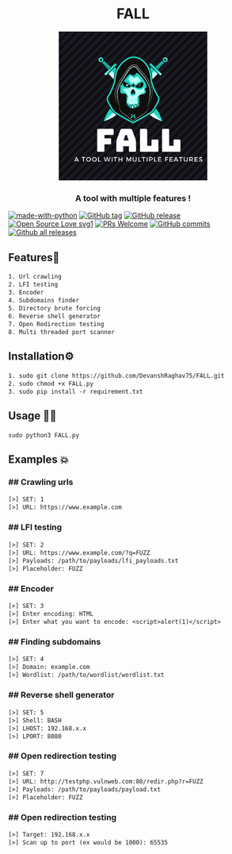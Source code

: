 <h1 align="center">FALL</h1>
<p align="center"><img src="https://github.com/DevanshRaghav75/FALL/blob/main/FALL%20logo.png"  width="300" height="300" />
<h3 align="center">A tool with multiple features !</h3>

[![made-with-python](https://img.shields.io/badge/Made%20with-Python-1f425f.svg)](https://www.python.org/)
[![GitHub tag](https://img.shields.io/github/tag/DevanshRaghav75/FALL.svg)](https://GitHub.com/DevanshRaghav75/FALL/tags/)
[![GitHub release](https://img.shields.io/github/release/DevanshRaghav75/FALL.svg)](https://GitHub.com/DevanshRaghav75/FALL/releases/tag)
[![Open Source Love svg1](https://badges.frapsoft.com/os/v1/open-source.svg?v=103)](https://github.com/ellerbrock/open-source-badges/)
[![PRs Welcome](https://img.shields.io/badge/PRs-welcome-brightgreen.svg?style=flat-square)](http://makeapullrequest.com)
[![GitHub commits](https://img.shields.io/github/commits-since/DevanshRaghav75/FALL/1.0-beta.svg)](https://GitHub.com/DevanshRaghav75/FALL/commit/main)
[![Github all releases](https://img.shields.io/github/downloads/DevanshRaghav75/FALL/total.svg)](https://GitHub.com/DevanshRaghav75/FALL/releases/)





## Features🍳
```features
1. Url crawling
2. LFI testing
3. Encoder
4. Subdomains finder
5. Directory brute forcing
6. Reverse shell generator
7. Open Redirection testing
8. Multi threaded port scanner
```
## Installation⚙️
```installation
1. sudo git clone https://github.com/DevanshRaghav75/FALL.git
2. sudo chmod +x FALL.py
3. sudo pip install -r requirement.txt
```
## Usage 👨‍💻
```usage
sudo python3 FALL.py
```
## Examples 💥

<h3>## Crawling urls</h1>

```crawler
[>] SET: 1
[>] URL: https://www.example.com
```


<h3>## LFI testing</h3>

```crawler
[>] SET: 2
[>] URL: https://www.example.com/?q=FUZZ
[>] Payloads: /path/to/payloads/lfi_payloads.txt
[>] Placeholder: FUZZ
```

<h3>## Encoder</h3>

```crawler
[>] SET: 3
[>] Enter encoding: HTML
[>] Enter what you want to encode: <script>alert(1)</script>
```

<h3>## Finding subdomains</h3>

```crawler
[>] SET: 4
[>] Domain: example.com
[>] Wordlist: /path/to/wordlist/wordlist.txt
```


<h3>## Reverse shell generator</h3>

```crawler
[>] SET: 5
[>] Shell: BASH
[>] LHOST: 192.168.x.x
[>] LPORT: 8080
```


<h3>## Open redirection testing</h3>

```crawler
[>] SET: 7
[>] URL: http://testphp.vulnweb.com:80/redir.php?r=FUZZ
[>] Payloads: /path/to/payloads/payload.txt
[>] Placeholder: FUZZ
```

<h3>## Open redirection testing</h3>

```port scanner
[>] Target: 192.168.x.x
[>] Scan up to port (ex would be 1000): 65535






